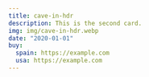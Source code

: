 ```yaml
---
title: cave-in-hdr
description: This is the second card.
img: img/cave-in-hdr.webp
date: "2020-01-01"
buy:
  spain: https://example.com
  usa: https://example.com
---
```

